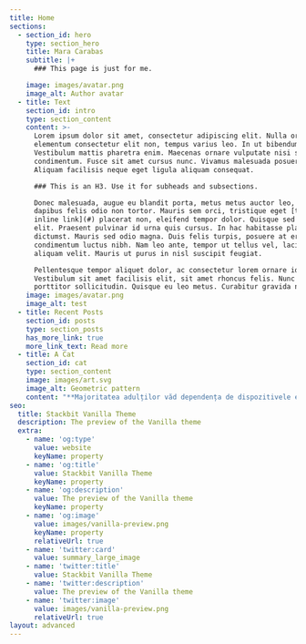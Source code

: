 ```yaml
---
title: Home
sections:
  - section_id: hero
    type: section_hero
    title: Mara Carabas
    subtitle: |+
      ### This page is just for me.

    image: images/avatar.png
    image_alt: Author avatar
  - title: Text
    section_id: intro
    type: section_content
    content: >-
      Lorem ipsum dolor sit amet, consectetur adipiscing elit. Nulla orci diam,
      elementum consectetur elit non, tempus varius leo. In ut bibendum mauris.
      Vestibulum mattis pharetra enim. Maecenas ornare vulputate nisi sed
      condimentum. Fusce sit amet cursus nunc. Vivamus malesuada posuere mollis.
      Aliquam facilisis neque eget ligula aliquam consequat.

      ### This is an H3. Use it for subheads and subsections.

      Donec malesuada, augue eu blandit porta, metus metus auctor leo, non
      dapibus felis odio non tortor. Mauris sem orci, tristique eget [this is an
      inline link](#) placerat non, eleifend tempor dolor. Quisque sed nisl
      elit. Praesent pulvinar id urna quis cursus. In hac habitasse platea
      dictumst. Mauris sed odio magna. Duis felis turpis, posuere at erat nec,
      condimentum luctus nibh. Nam leo ante, tempor ut tellus vel, lacinia
      aliquam velit. Mauris ut purus in nisl suscipit feugiat.

      Pellentesque tempor aliquet dolor, ac consectetur lorem ornare id.
      Vestibulum sit amet facilisis elit, sit amet rhoncus felis. Nunc rhoncus
      porttitor sollicitudin. Quisque eu leo metus. Curabitur gravida nibh eu
    image: images/avatar.png
    image_alt: test
  - title: Recent Posts
    section_id: posts
    type: section_posts
    has_more_link: true
    more_link_text: Read more
  - title: A Cat
    section_id: cat
    type: section_content
    image: images/art.svg
    image_alt: Geometric pattern
    content: "**Majoritatea adulților văd dependența de dispozitivele electronice și de rețelele de socializare a adolescenților ca o trăsătură caracteristică a generației, însă mulți dintre ei nu văd mai departe de atât. Tinerii din ziua de azi au crescut cu o tehnologie avansată, într-o lume cu o dezvoltare foarte rapidă, iar aceasta îi face foarte diferiți față de cei de dinaintea lor, având o gândire mai deschisă.**\n\nDatorită nenumăratelor surse de informare pe care le-au avut la dispoziție încă din copilărie, le-au fost deschise orizonturile și au viziuni diferite și mai moderne față de părinții lor în legătură cu politica, identitatea, mediul etc. Ei au acum posibilitatea de a-și forma o părere proprie despre viață sau ceea ce este în jurul lor, văzând totul cu alți ochi.\n\nAstfel, tinerii au început să facă schimbări în ultimii ani, promovându-se prin intermediul rețelelor de socializare, unde ideile se răspândesc într-un timp scurt, devenind virale. Ei au fost din ce în ce mai vocali, dar și mai coordonați pe tema încălzirii globale, răspândind informații - cum ar fi articole legate de dezastre naturale, reciclare și modalități prin care putem ajuta mediul înconjurător - prietenilor, cunoscuților, chiar și publicului larg pe internet pentru a atrage atenția cât mai multor oameni și, în sfârșit, a-i îndemna să susțină cauza. Impactul acestora asupra mediei i-a făcut pe mulți alți tineri să facă parte din mișcare, astfel încât anul trecut, pe 15 martie, 1,5 milioane de adolescenți și tineri au ieșit în stradă în 123 de țări în cadrul protestului pentru mediu ce a fost denumit pe rețelele sociale #FridaysForFuture, fiind unul dintre multele proteste pentru mediu care se organizau frecvent pe străzile orașelor din toată lumea. Totodată, alte modalități prin care s-au realizat schimbări au fost petițiile și donațiile: în 2019, peste 5 milioane de oameni au semnat petiția „Stop the burning of the Amazon rainforest”, prin care doreau să atragă atenția autorităților în legătură cu evenimentele dezastruoase din Pădurea Amazonului (multe proteste propriu-zise au avut loc în aceeași perioadă); pe data de 27 octombrie 2019 a fost atins succesul, petiția ajungând la Ministerul Mediului din Brazilia. De asemenea, tinerii au fost foarte vocali în privința mișcării „Black Lives Matter” care a devenit cea mai mare din istoria Statelor Unite. Hashtag-ul „BLM” a fost răspândit la o scară uriașă pe internet, fiind cel mai discutat subiect săptămâni la rând pe aplicații precum Twitter, Instagram sau TikTok, frecventate în mare parte de tineri. Ei sunt cei care au împrăștiat informații și au atras din ce în ce mai multe persoane din jurul lumii și de toate vârstele. Această cauză și-a atins din punctul meu de vedere scopul, deoarece foarte multă informație legată de combaterea rasismului a ajuns la urechile a milioane de oameni, dintre care 20 de milioane ce au semnat petiția „Justice for George Floyd”. Petiția, precum și mișcarea în sine i-au adus dreptate lui George Floyd și au ajutat în educarea noastră asupra unuia dintre cele mai importante subiecte, reprezentând doar o mică parte din ceea ce poate realiza tineretul în viitor.\n\nNoi suntem viitorul și, încet-încet, ieșim din propriile carapace dând dovadă de curaj și oferim speranță pentru o lume mai bună, pentru că schimbarea depinde de fiecare om în parte, iar tinerii încep să înțeleagă acest lucru.\n\n<https://www.crisana.ro/stiri/educa-ie-6/rubrica-micului-jurnalist-cum-schimba-tinerii-lumea-176214.html>\n\n\_\n"
seo:
  title: Stackbit Vanilla Theme
  description: The preview of the Vanilla theme
  extra:
    - name: 'og:type'
      value: website
      keyName: property
    - name: 'og:title'
      value: Stackbit Vanilla Theme
      keyName: property
    - name: 'og:description'
      value: The preview of the Vanilla theme
      keyName: property
    - name: 'og:image'
      value: images/vanilla-preview.png
      keyName: property
      relativeUrl: true
    - name: 'twitter:card'
      value: summary_large_image
    - name: 'twitter:title'
      value: Stackbit Vanilla Theme
    - name: 'twitter:description'
      value: The preview of the Vanilla theme
    - name: 'twitter:image'
      value: images/vanilla-preview.png
      relativeUrl: true
layout: advanced
---
```

